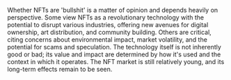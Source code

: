 Whether NFTs are 'bullshit' is a matter of opinion and depends heavily on perspective.  Some view NFTs as a revolutionary technology with the potential to disrupt various industries, offering new avenues for digital ownership, art distribution, and community building. Others are critical, citing concerns about environmental impact, market volatility, and the potential for scams and speculation.  The technology itself is not inherently good or bad; its value and impact are determined by how it's used and the context in which it operates.  The NFT market is still relatively young, and its long-term effects remain to be seen.